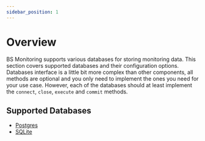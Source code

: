 ```yaml
---
sidebar_position: 1
---
```


# Overview

BS Monitoring supports various databases for storing monitoring data. This section covers supported databases and their configuration options. Databases interface is a little bit more complex than other components, all methods are optional and you only need to implement the ones you need for your use case. However, each of the databases should at least implement the `connect`, `close`, `execute` and `commit` methods.

## Supported Databases

- [Postgres](/docs/databases/postgres)
- [SQLite](/docs/databases/sqlite)
